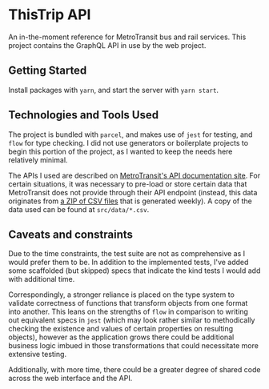 # ThisTrip API

An in-the-moment reference for MetroTransit bus and rail services. This project contains the GraphQL API in use by the web project.

## Getting Started

Install packages with `yarn`, and start the server with `yarn start`.

## Technologies and Tools Used

The project is bundled with `parcel`, and makes use of `jest` for testing, and `flow` for type checking. I did not use generators or boilerplate projects to begin this portion of the project, as I wanted to keep the needs here relatively minimal.

The APIs I used are described on [MetroTransit's API documentation site](http://svc.metrotransit.org/). For certain situations, it was necessary to pre-load or store certain data that MetroTransit does not provide through their API endpoint (instead, this data originates from [a ZIP of CSV files](https://gisdata.mn.gov/dataset/us-mn-state-metc-trans-transit-schedule-google-fd) that is generated weekly). A copy of the data used can be found at `src/data/*.csv`.

## Caveats and constraints

Due to the time constraints, the test suite are not as comprehensive as I would prefer them to be. In addition to the implemented tests, I've added some scaffolded (but skipped) specs that indicate the kind tests I would add with additional time. 

Correspondingly, a stronger reliance is placed on the type system to validate correctness of functions that transform objects from one format into another. This leans on the strengths of `flow` in comparison to writing out equivalent specs in `jest` (which may look rather similar to methodically checking the existence and values of certain properties on resulting objects), however as the application grows there could be additional business logic imbued in those transformations that could necessitate more extensive testing.

Additionally, with more time, there could be a greater degree of shared code across the web interface and the API. 